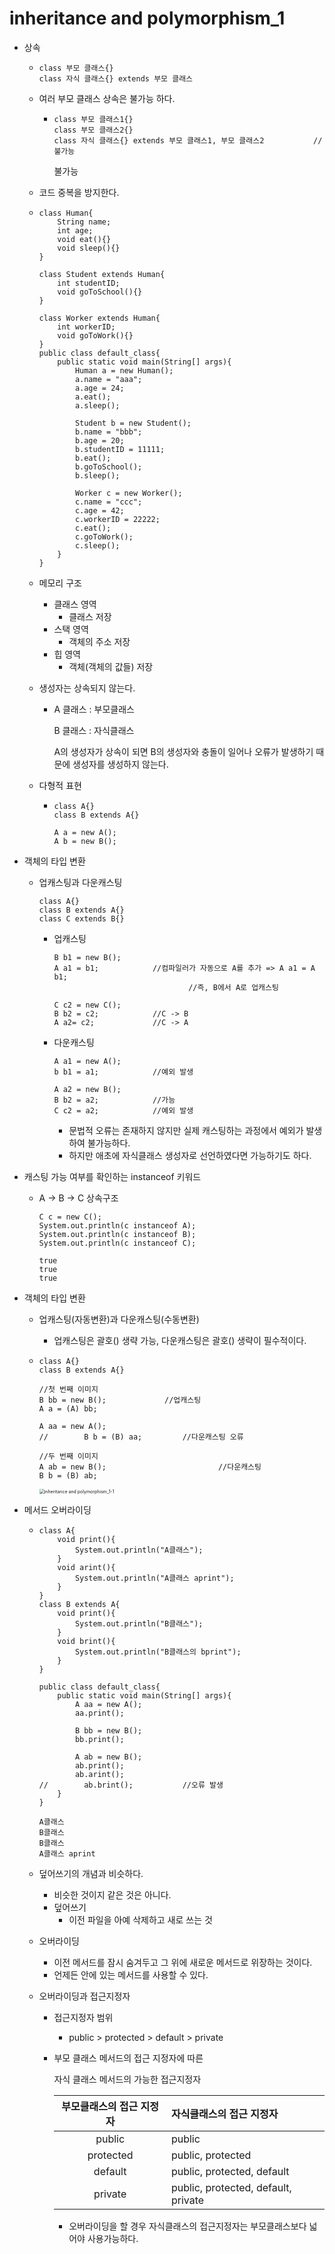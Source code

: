 # inheritance and polymorphism_1

- 상속

  - ```
    class 부모 클래스{}
    class 자식 클래스{} extends 부모 클래스
    ```

  - 여러 부모 클래스 상속은 불가능 하다.

    - ```
      class 부모 클래스1{}
      class 부모 클래스2{}
      class 자식 클래스{} extends 부모 클래스1, 부모 클래스2			// 불가능
      ```

      불가능

  - 코드 중복을 방지한다.

  - ```
    class Human{
        String name;
        int age;
        void eat(){}
        void sleep(){}
    }
    
    class Student extends Human{
        int studentID;
        void goToSchool(){}
    }
    
    class Worker extends Human{
        int workerID;
        void goToWork(){}
    }
    public class default_class{
        public static void main(String[] args){
            Human a = new Human();
            a.name = "aaa";
            a.age = 24;
            a.eat();
            a.sleep();
            
            Student b = new Student();
            b.name = "bbb";
            b.age = 20;
            b.studentID = 11111;
            b.eat();
            b.goToSchool();
            b.sleep();
            
            Worker c = new Worker();
            c.name = "ccc";
            c.age = 42;
            c.workerID = 22222;
            c.eat();
            c.goToWork();
            c.sleep();
        }
    }
    ```

  - 메모리 구조

    - 클래스 영역
      - 클래스 저장
    - 스택 영역
      - 객체의 주소 저장
    - 힙 영역
      - 객체(객체의 값들) 저장

  - 생성자는 상속되지 않는다.

    - A 클래스 : 부모클래스

      B 클래스 : 자식클래스

      A의 생성자가 상속이 되면 B의 생성자와 충돌이 일어나 오류가 발생하기 때문에 생성자를 생성하지 않는다.

  - 다형적 표현

    - ```
      class A{}
      class B extends A{}
      
      A a = new A();
      A b = new B();
      ```

- 객체의 타입 변환

  - 업캐스팅과 다운캐스팅

    ```
    class A{}
    class B extends A{}
    class C extends B{}
    ```

    - 업캐스팅

      ```
      B b1 = new B();
      A a1 = b1;			//컴파일러가 자동으로 A를 추가 => A a1 = A b1;
      								//즉, B에서 A로 업캐스팅
      
      C c2 = new C();
      B b2 = c2;			//C -> B
      A a2= c2;				//C -> A
      ```

    - 다운캐스팅

      ```
      A a1 = new A();
      b b1 = a1;			//예외 발생
      
      A a2 = new B();
      B b2 = a2;			//가능
      C c2 = a2;			//예외 발생
      ```

      - 문법적 오류는 존재하지 않지만 실제 캐스팅하는 과정에서 예외가 발생하여 불가능하다.
      - 하지만 애초에 자식클래스 생성자로 선언하였다면 가능하기도 하다.

- 캐스팅 가능 여부를 확인하는 instanceof 키워드

  - A -> B -> C 상속구조

    ```
    C c = new C();
    System.out.println(c instanceof A);
    System.out.println(c instanceof B);
    System.out.println(c instanceof C);
    ```

    ```
    true
    true
    true
    ```

- 객체의 타입 변환

  - 업캐스팅(자동변환)과 다운캐스팅(수동변환)

    - 업캐스팅은 괄호() 생략 가능, 다운캐스팅은 괄호() 생략이 필수적이다.
  
  - ```
    class A{}
    class B extends A{}
    ```

    ```
    //첫 번째 이미지
    B bb = new B();             //업캐스팅
    A a = (A) bb;
    
    A aa = new A();             
    //        B b = (B) aa;			//다운캐스팅 오류
    ```
  
    ```
    //두 번째 이미지
    A ab = new B();							//다운캐스팅
    B b = (B) ab;			
    ```
  
    <img src="/Users/seongwon/workspace/study/Java/Java_study/inheritance and polymorphism_1-1.png" alt="inheritance and polymorphism_1-1" style="zoom:50%;" />

- 메서드 오버라이딩

  - ```
    class A{
        void print(){
            System.out.println("A클래스");
        }
        void arint(){
            System.out.println("A클래스 aprint");
        }
    }
    class B extends A{
        void print(){
            System.out.println("B클래스");
        }
        void brint(){
            System.out.println("B클래스의 bprint");
        }
    }
    
    public class default_class{
        public static void main(String[] args){
            A aa = new A();
            aa.print();
    
            B bb = new B();
            bb.print();
    
            A ab = new B();
            ab.print();
            ab.arint();
    //        ab.brint();			//오류 발생
        }
    }
    ```

    ```
    A클래스
    B클래스
    B클래스
    A클래스 aprint
    ```

  - 덮어쓰기의 개념과 비슷하다.

    - 비슷한 것이지 같은 것은 아니다.
    - 덮어쓰기
      - 이전 파일을 아예 삭제하고 새로 쓰는 것

  - 오버라이딩

    - 이전 메서드를 잠시 숨겨두고 그 위에 새로운 메서드로 위장하는 것이다.
    - 언제든 안에 있는 메서드를 사용할 수 있다.
    
  - 오버라이딩과 접근지정자
  
    - 접근지정자 범위
    
      - public > protected > default > private
    
    - 부모 클래스 메서드의 접근 지정자에 따른
    
      자식 클래스 메서드의 가능한 접근지정자
    
      | 부모클래스의 접근 지정자 | 자식클래스의 접근 지정자            |
      | :----------------------: | :---------------------------------- |
      |          public          | public                              |
      |        protected         | public, protected                   |
      |         default          | public, protected, default          |
      |         private          | public, protected, default, private |
    
      - 오버라이딩을 할 경우 자식클래스의 접근지정자는 부모클래스보다 넓어야 사용가능하다.